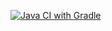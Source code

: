 [![Java CI with Gradle](https://github.com/AllaVyz/selenide/actions/workflows/gradle.yml/badge.svg)](https://github.com/AllaVyz/selenide/actions/workflows/gradle.yml)